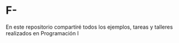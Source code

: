 # F-
En este repositorio compartiré todos los ejemplos, tareas y talleres realizados en Programación I
